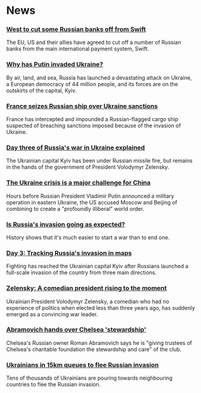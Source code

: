 # News
### [West to cut some Russian banks off from Swift](https://www.bbc.com/news/world-60542433)
The EU, US and their allies have agreed to cut off a number of Russian banks from the main international payment system, Swift.
### [Why has Putin invaded Ukraine?](https://www.bbc.com/news/world-europe-56720589)
By air, land, and sea, Russia has launched a devastating attack on Ukraine, a European democracy of 44 million people, and its forces are on the outskirts of the capital, Kyiv. 
### [France seizes Russian ship over Ukraine sanctions](https://www.bbc.com/news/world-europe-60539119)
France has intercepted and impounded a Russian-flagged cargo ship suspected of breaching sanctions imposed because of the invasion of Ukraine. 
### [Day three of Russia's war in Ukraine explained](https://www.bbc.com/news/world-europe-60541882)
The Ukrainian capital Kyiv has been under Russian missile fire, but remains in the hands of the government of President Volodymyr Zelensky. 
### [The Ukraine crisis is a major challenge for China](https://www.bbc.com/news/world-asia-china-60492134)
Hours before Russian President Vladimir Putin announced a military operation in eastern Ukraine, the US accused Moscow and Beijing of combining to create a "profoundly illiberal" world order. 
### [Is Russia's invasion going as expected?](https://www.bbc.com/news/world-europe-60539113)
History shows that it's much easier to start a war than to end one. 
### [Day 3: Tracking Russia's invasion in maps](https://www.bbc.com/news/world-europe-60506682)
Fighting has reached the Ukrainian capital Kyiv after Russians launched a full-scale invasion of the country from three main directions.
### [Zelensky: A comedian president rising to the moment](https://www.bbc.com/news/world-europe-59667938)
Ukrainian President Volodymyr Zelensky, a comedian who had no experience of politics when elected less than three years ago, has suddenly emerged as a convincing war leader.
### [Abramovich hands over Chelsea 'stewardship'](https://www.bbc.com/sport/football/60540278)
Chelsea's Russian owner Roman Abramovich says he is "giving trustees of Chelsea's charitable foundation the stewardship and care" of the club. 
### [Ukrainians in 15km queues to flee Russian invasion](https://www.bbc.com/news/world-europe-60539104)
Tens of thousands of Ukrainians are pouring towards neighbouring countries to flee the Russian invasion.
